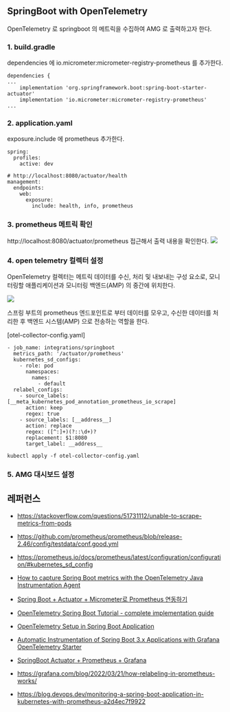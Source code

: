 ## SpringBoot with OpenTelemetry ##

OpenTelemetry 로 springboot 의 메트릭을 수집하여 AMG 로 출력하고자 한다. 

### 1. build.gradle ###
dependencies 에 io.micrometer:micrometer-registry-prometheus 를 추가한다.
```
dependencies {
...
	implementation 'org.springframework.boot:spring-boot-starter-actuator'
	implementation 'io.micrometer:micrometer-registry-prometheus'   
...
```

### 2. application.yaml ###
exposure.include 에 prometheus 추가한다.
```
spring:
  profiles:
    active: dev

# http://localhost:8080/actuator/health
management:
  endpoints:
    web:
      exposure:
        include: health, info, prometheus
```

### 3. prometheus 메트릭 확인 ###

http://localhost:8080/actuator/prometheus 접근해서 출력 내용을 확인한다.
![](https://github.com/gnosia93/eks-on-aws/blob/main/images/springboot-prometheus.png)

### 4. open telemetry 컬렉터 설정 ###
OpenTelemetry 컬렉터는 메트릭 데이터를 수신, 처리 및 내보내는 구성 요소로, 모니터링할 애플리케이션과 모니터링 백엔드(AMP) 의 중간에 위치한다. 

![](https://github.com/gnosia93/eks-on-aws/blob/main/images/otel-collector-position.png)

스프링 부트의 prometheus 엔드포인트로 부터 데이터를 모우고, 수신한 데이터를 처리한 후 백엔드 시스템(AMP) 으로 전송하는 역할을 한다.


[otel-collector-config.yaml]
```
- job_name: integrations/springboot
  metrics_path: '/actuator/prometheus'
  kubernetes_sd_configs:
    - role: pod
      namespaces:
        names:
          - default
  relabel_configs:
    - source_labels: [__meta_kubernetes_pod_annotation_prometheus_io_scrape]
      action: keep
      regex: true
    - source_labels: [__address__]
      action: replace
      regex: ([^:]+)(?::\d+)?
      replacement: $1:8080
      target_label: __address__
```


```
kubectl apply -f otel-collector-config.yaml
```

### 5. AMG 대시보드 설정 ###






## 레퍼런스 ##

* https://stackoverflow.com/questions/51731112/unable-to-scrape-metrics-from-pods
  
* https://github.com/prometheus/prometheus/blob/release-2.46/config/testdata/conf.good.yml

* https://prometheus.io/docs/prometheus/latest/configuration/configuration/#kubernetes_sd_config

* [How to capture Spring Boot metrics with the OpenTelemetry Java Instrumentation Agent](https://grafana.com/blog/2022/05/04/how-to-capture-spring-boot-metrics-with-the-opentelemetry-java-instrumentation-agent/)
  
* [Spring Boot + Actuator + Micrometer로 Prometheus 연동하기](https://velog.io/@windsekirun/Spring-Boot-Actuator-Micrometer%EB%A1%9C-Prometheus-%EC%97%B0%EB%8F%99%ED%95%98%EA%B8%B0)

* [OpenTelemetry Spring Boot Tutorial - complete implementation guide](https://signoz.io/blog/opentelemetry-spring-boot/)
  
* [OpenTelemetry Setup in Spring Boot Application](https://www.baeldung.com/spring-boot-opentelemetry-setup)
  
* [Automatic Instrumentation of Spring Boot 3.x Applications with Grafana OpenTelemetry Starter](https://grafana.com/docs/opentelemetry/instrumentation/java/spring-starter/)
  
* [SpringBoot Actuator + Prometheus + Grafana](https://jydlove.tistory.com/70)

* https://grafana.com/blog/2022/03/21/how-relabeling-in-prometheus-works/

* https://blog.devops.dev/monitoring-a-spring-boot-application-in-kubernetes-with-prometheus-a2d4ec7f9922
